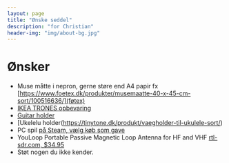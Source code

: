 ```yaml
---
layout: page
title: "Ønske seddel"
description: "for Christian"
header-img: "img/about-bg.jpg"
---
```

# Ønsker

* Muse måtte i nepron, gerne støre end A4 papir fx [https://www.foetex.dk/produkter/musemaatte-40-x-45-cm-sort/100516636/](føtex)
* [IKEA TRONES opbevaring](https://www.ikea.com/dk/da/p/trones-skoskab-opbevaring-hvid-00397307/)
* [Guitar holder](https://tinytone.dk/produkt/guitarholder-til-vaeg-ogh-1/)
* [Ukelelu holder(https://tinytone.dk/produkt/vaegholder-til-ukulele-sort/)
* PC spil [på Steam, vælg køb som gave](https://store.steampowered.com/wishlist/profiles/76561197993716838/#sort=order)
* YouLoop Portable Passive Magnetic Loop Antenna for HF and VHF [rtl-sdr.com, $34.95](https://www.rtl-sdr.com/buy-rtl-sdr-dvb-t-dongles/?add-to-cart=41564)
* Støt nogen du ikke kender.
